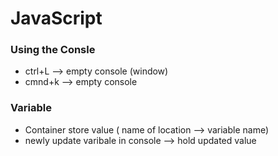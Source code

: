 # JavaScript
### Using the Consle
- ctrl+L --> empty console (window)
- cmnd+k --> empty console 

### Variable
- Container store value ( name of location --> variable name)
- newly update varibale in console --> hold updated value
